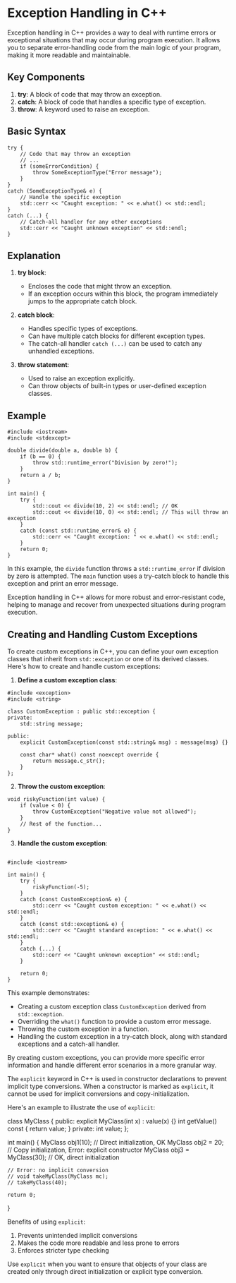 
# Exception Handling in C++

Exception handling in C++ provides a way to deal with runtime errors or exceptional situations that may occur during program execution. It allows you to separate error-handling code from the main logic of your program, making it more readable and maintainable.

## Key Components

1. **try**: A block of code that may throw an exception.
2. **catch**: A block of code that handles a specific type of exception.
3. **throw**: A keyword used to raise an exception.

## Basic Syntax

```
try {
    // Code that may throw an exception
    // ...
    if (someErrorCondition) {
        throw SomeExceptionType("Error message");
    }
}
catch (SomeExceptionType& e) {
    // Handle the specific exception
    std::cerr << "Caught exception: " << e.what() << std::endl;
}
catch (...) {
    // Catch-all handler for any other exceptions
    std::cerr << "Caught unknown exception" << std::endl;
}
```

## Explanation

1. **try block**: 
   - Encloses the code that might throw an exception.
   - If an exception occurs within this block, the program immediately jumps to the appropriate catch block.

2. **catch block**:
   - Handles specific types of exceptions.
   - Can have multiple catch blocks for different exception types.
   - The catch-all handler `catch (...)` can be used to catch any unhandled exceptions.

3. **throw statement**:
   - Used to raise an exception explicitly.
   - Can throw objects of built-in types or user-defined exception classes.

## Example

```
#include <iostream>
#include <stdexcept>

double divide(double a, double b) {
    if (b == 0) {
        throw std::runtime_error("Division by zero!");
    }
    return a / b;
}

int main() {
    try {
        std::cout << divide(10, 2) << std::endl; // OK
        std::cout << divide(10, 0) << std::endl; // This will throw an exception
    }
    catch (const std::runtime_error& e) {
        std::cerr << "Caught exception: " << e.what() << std::endl;
    }
    return 0;
}
```

In this example, the `divide` function throws a `std::runtime_error` if division by zero is attempted. The `main` function uses a try-catch block to handle this exception and print an error message.

Exception handling in C++ allows for more robust and error-resistant code, helping to manage and recover from unexpected situations during program execution.


## Creating and Handling Custom Exceptions

To create custom exceptions in C++, you can define your own exception classes that inherit from `std::exception` or one of its derived classes. Here's how to create and handle custom exceptions:

1. **Define a custom exception class**:

```
#include <exception>
#include <string>

class CustomException : public std::exception {
private:
    std::string message;

public:
    explicit CustomException(const std::string& msg) : message(msg) {}

    const char* what() const noexcept override {
        return message.c_str();
    }
};
```

2. **Throw the custom exception**:

```
void riskyFunction(int value) {
    if (value < 0) {
        throw CustomException("Negative value not allowed");
    }
    // Rest of the function...
}
```

3. **Handle the custom exception**:
```

#include <iostream>

int main() {
    try {
        riskyFunction(-5);
    }
    catch (const CustomException& e) {
        std::cerr << "Caught custom exception: " << e.what() << std::endl;
    }
    catch (const std::exception& e) {
        std::cerr << "Caught standard exception: " << e.what() << std::endl;
    }
    catch (...) {
        std::cerr << "Caught unknown exception" << std::endl;
    }

    return 0;
}
```

This example demonstrates:
- Creating a custom exception class `CustomException` derived from `std::exception`.
- Overriding the `what()` function to provide a custom error message.
- Throwing the custom exception in a function.
- Handling the custom exception in a try-catch block, along with standard exceptions and a catch-all handler.

By creating custom exceptions, you can provide more specific error information and handle different error scenarios in a more granular way.



The `explicit` keyword in C++ is used in constructor declarations to prevent implicit type conversions. When a constructor is marked as `explicit`, it cannot be used for implicit conversions and copy-initialization.

Here's an example to illustrate the use of `explicit`:


class MyClass {
public:
    explicit MyClass(int x) : value(x) {}
    int getValue() const { return value; }
private:
    int value;
};

int main() {
    MyClass obj1(10);  // Direct initialization, OK
    MyClass obj2 = 20; // Copy initialization, Error: explicit constructor
    MyClass obj3 = MyClass(30); // OK, direct initialization

    // Error: no implicit conversion
    // void takeMyClass(MyClass mc);
    // takeMyClass(40);

    return 0;
}


Benefits of using `explicit`:
1. Prevents unintended implicit conversions
2. Makes the code more readable and less prone to errors
3. Enforces stricter type checking

Use `explicit` when you want to ensure that objects of your class are created only through direct initialization or explicit type conversion.
